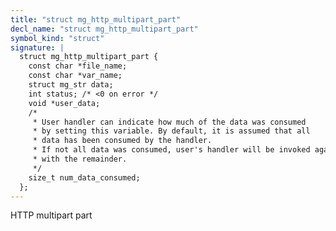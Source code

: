 ```yaml
---
title: "struct mg_http_multipart_part"
decl_name: "struct mg_http_multipart_part"
symbol_kind: "struct"
signature: |
  struct mg_http_multipart_part {
    const char *file_name;
    const char *var_name;
    struct mg_str data;
    int status; /* <0 on error */
    void *user_data;
    /*
     * User handler can indicate how much of the data was consumed
     * by setting this variable. By default, it is assumed that all
     * data has been consumed by the handler.
     * If not all data was consumed, user's handler will be invoked again later
     * with the remainder.
     */
    size_t num_data_consumed;
  };
---
```


HTTP multipart part 

